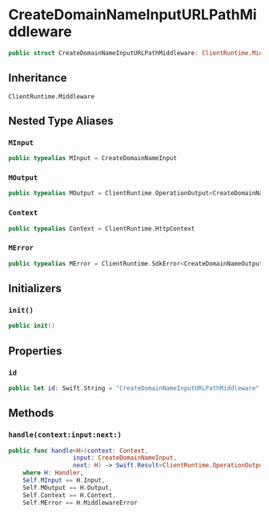 # CreateDomainNameInputURLPathMiddleware

``` swift
public struct CreateDomainNameInputURLPathMiddleware: ClientRuntime.Middleware 
```

## Inheritance

`ClientRuntime.Middleware`

## Nested Type Aliases

### `MInput`

``` swift
public typealias MInput = CreateDomainNameInput
```

### `MOutput`

``` swift
public typealias MOutput = ClientRuntime.OperationOutput<CreateDomainNameOutputResponse>
```

### `Context`

``` swift
public typealias Context = ClientRuntime.HttpContext
```

### `MError`

``` swift
public typealias MError = ClientRuntime.SdkError<CreateDomainNameOutputError>
```

## Initializers

### `init()`

``` swift
public init() 
```

## Properties

### `id`

``` swift
public let id: Swift.String = "CreateDomainNameInputURLPathMiddleware"
```

## Methods

### `handle(context:input:next:)`

``` swift
public func handle<H>(context: Context,
                  input: CreateDomainNameInput,
                  next: H) -> Swift.Result<ClientRuntime.OperationOutput<CreateDomainNameOutputResponse>, MError>
    where H: Handler,
    Self.MInput == H.Input,
    Self.MOutput == H.Output,
    Self.Context == H.Context,
    Self.MError == H.MiddlewareError
```
